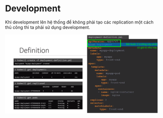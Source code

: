 # Development

Khi development lên hệ thống để không phải tạo các replication một cách thủ công thì ta phải sử dụng development.

![Development](/1-introduction-to-k8s.md/images/6-Development.png)
